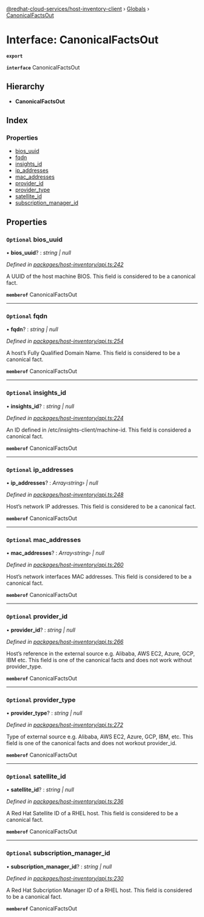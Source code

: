 [@redhat-cloud-services/host-inventory-client](../README.md) › [Globals](../globals.md) › [CanonicalFactsOut](canonicalfactsout.md)

# Interface: CanonicalFactsOut

**`export`** 

**`interface`** CanonicalFactsOut

## Hierarchy

* **CanonicalFactsOut**

## Index

### Properties

* [bios_uuid](canonicalfactsout.md#optional-bios_uuid)
* [fqdn](canonicalfactsout.md#optional-fqdn)
* [insights_id](canonicalfactsout.md#optional-insights_id)
* [ip_addresses](canonicalfactsout.md#optional-ip_addresses)
* [mac_addresses](canonicalfactsout.md#optional-mac_addresses)
* [provider_id](canonicalfactsout.md#optional-provider_id)
* [provider_type](canonicalfactsout.md#optional-provider_type)
* [satellite_id](canonicalfactsout.md#optional-satellite_id)
* [subscription_manager_id](canonicalfactsout.md#optional-subscription_manager_id)

## Properties

### `Optional` bios_uuid

• **bios_uuid**? : *string | null*

*Defined in [packages/host-inventory/api.ts:242](https://github.com/RedHatInsights/javascript-clients/blob/master/packages/host-inventory/api.ts#L242)*

A UUID of the host machine BIOS.  This field is considered to be a canonical fact.

**`memberof`** CanonicalFactsOut

___

### `Optional` fqdn

• **fqdn**? : *string | null*

*Defined in [packages/host-inventory/api.ts:254](https://github.com/RedHatInsights/javascript-clients/blob/master/packages/host-inventory/api.ts#L254)*

A host’s Fully Qualified Domain Name.  This field is considered to be a canonical fact.

**`memberof`** CanonicalFactsOut

___

### `Optional` insights_id

• **insights_id**? : *string | null*

*Defined in [packages/host-inventory/api.ts:224](https://github.com/RedHatInsights/javascript-clients/blob/master/packages/host-inventory/api.ts#L224)*

An ID defined in /etc/insights-client/machine-id. This field is considered a canonical fact.

**`memberof`** CanonicalFactsOut

___

### `Optional` ip_addresses

• **ip_addresses**? : *Array‹string› | null*

*Defined in [packages/host-inventory/api.ts:248](https://github.com/RedHatInsights/javascript-clients/blob/master/packages/host-inventory/api.ts#L248)*

Host’s network IP addresses.  This field is considered to be a canonical fact.

**`memberof`** CanonicalFactsOut

___

### `Optional` mac_addresses

• **mac_addresses**? : *Array‹string› | null*

*Defined in [packages/host-inventory/api.ts:260](https://github.com/RedHatInsights/javascript-clients/blob/master/packages/host-inventory/api.ts#L260)*

Host’s network interfaces MAC addresses.  This field is considered to be a canonical fact.

**`memberof`** CanonicalFactsOut

___

### `Optional` provider_id

• **provider_id**? : *string | null*

*Defined in [packages/host-inventory/api.ts:266](https://github.com/RedHatInsights/javascript-clients/blob/master/packages/host-inventory/api.ts#L266)*

Host’s reference in the external source e.g. Alibaba, AWS EC2, Azure, GCP, IBM etc. This field is one of the canonical facts and does not work without provider_type.

**`memberof`** CanonicalFactsOut

___

### `Optional` provider_type

• **provider_type**? : *string | null*

*Defined in [packages/host-inventory/api.ts:272](https://github.com/RedHatInsights/javascript-clients/blob/master/packages/host-inventory/api.ts#L272)*

Type of external source e.g. Alibaba, AWS EC2, Azure, GCP, IBM, etc. This field is one of the canonical facts and does not workout provider_id.

**`memberof`** CanonicalFactsOut

___

### `Optional` satellite_id

• **satellite_id**? : *string | null*

*Defined in [packages/host-inventory/api.ts:236](https://github.com/RedHatInsights/javascript-clients/blob/master/packages/host-inventory/api.ts#L236)*

A Red Hat Satellite ID of a RHEL host.  This field is considered to be a canonical fact.

**`memberof`** CanonicalFactsOut

___

### `Optional` subscription_manager_id

• **subscription_manager_id**? : *string | null*

*Defined in [packages/host-inventory/api.ts:230](https://github.com/RedHatInsights/javascript-clients/blob/master/packages/host-inventory/api.ts#L230)*

A Red Hat Subcription Manager ID of a RHEL host.  This field is considered to be a canonical fact.

**`memberof`** CanonicalFactsOut
